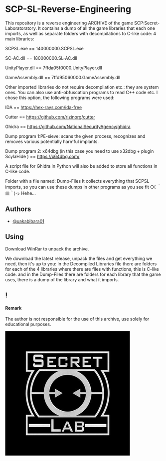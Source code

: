 
# SCP-SL-Reverse-Engineering

This repository is a reverse engineering ARCHIVE of the game SCP:Secret-Laboratoratory.
It contains a dump of all the game libraries that each one imports, as well as separate folders with decompilations to C-like code: 4 main libraries:


SCPSL.exe == 140000000.SCPSL.exe


SC-AC.dll == 180000000.SL-AC.dll


UnityPlayer.dll == 7ffda05f0000.UnityPlayer.dll


GameAssembly.dll == 7ffd95060000.GameAssembly.dll


Other imported libraries do not require decompilation etc.: they are system ones.
You can also use anti-obfuscation programs to read C++ code etc.
I chose this option, the following programs were used:

IDA == https://hex-rays.com/ida-free

Cutter == https://github.com/rizinorg/cutter

Ghidra == https://github.com/NationalSecurityAgency/ghidra

Dump program 1:PE-sieve: scans the given process, recognizes and removes various potentially harmful implants.

Dump program 2: x64dbg (in this case you need to use x32dbg + plugin ScylaHide ) == https://x64dbg.com/

A script file for Ghidra in Python will also be added to store all functions in C-like code.

Folder with a file named: Dump-Files
It collects everything that SCPSL imports, so you can use these dumps in other programs as you see fit ○( ＾皿＾)っ Hehe…


## Authors

- [@uakabibara01](https://github.com/uakabibara01)


## Using

Download WinRar to unpack the archive.

We download the latest release, unpack the files and get everything we need, then it's up to you:
In the Decompiled Libraries file there are folders for each of the 4 libraries where there are files with functions, this is C-like code.
and in the Dump-Files there are folders for each library that the game uses, there is a dump of the library and what it imports.

## !

#### Remark 

The author is not responsible for the use of this archive, use solely for educational purposes.

![Logo](https://raw.githubusercontent.com/uakabibara01/uakabibara01/refs/heads/main/vn5K5O6d_400x400.jpg)

